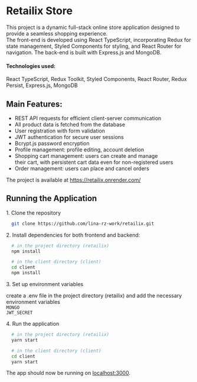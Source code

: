# Retailix Store
This project is a dynamic full-stack online store application designed to provide a seamless shopping experience. <br> The front-end is developed using React TypeScript, incorporating Redux for state management, Styled Components for styling, and React Router for navigation. The back-end is built with Express.js and MongoDB.

#### Technologies used: 
React TypeScript, Redux Toolkit, Styled Components, React Router, Redux Persist, Express.js, MongoDB

## Main Features:
- REST API requests for efficient client-server communication
- All product data is fetched from the database
- User registration with form validation
- JWT authentication for secure user sessions
- Bcrypt.js password encryption
- Profile management: profile editing, account deletion
- Shopping cart management: users can create and manage <br>
  their cart, with persistent cart data even for non-registered users
- Order management: users can place and cancel orders

The project is available at https://retailix.onrender.com/



## Running the Application

1\. Clone the repository

```bash
  git clone https://github.com/lina-rz-work/retailix.git
```

2\. Install dependencies for both frontend and backend:

```bash
  # in the project directory (retailix)
  npm install

  # in the client directory (client)
  cd client
  npm install
```

3\. Set up environment variables

сreate a .env file in the project directory (retailix) and add the necessary environment variables <br>
`MONGO`<br>
`JWT_SECRET`


4\. Run the application

```bash
  # in the project directory (retailix)
  yarn start

  # in the client directory (client)
  cd client
  yarn start
```
The app should now be running on [localhost:3000](http://localhost:3000/).
